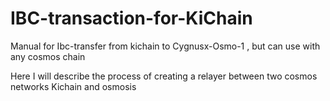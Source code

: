 # IBC-transaction-for-KiChain
Manual for Ibc-transfer from kichain to Cygnusx-Osmo-1 , but can use with any cosmos chain


Here I will describe the process of creating a relayer between two cosmos networks Kichain and osmosis
